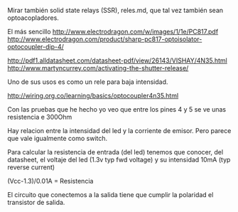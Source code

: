 Mirar también solid state relays (SSR), reles.md, que tal vez también sean optoacopladores.

El más sencillo
http://www.electrodragon.com/w/images/1/1e/PC817.pdf
http://www.electrodragon.com/product/sharp-pc817-optoisolator-optocoupler-dip-4/



http://pdf1.alldatasheet.com/datasheet-pdf/view/26143/VISHAY/4N35.html
http://www.martyncurrey.com/activating-the-shutter-release/

Uno de sus usos es como un rele para baja intensidad.



http://wiring.org.co/learning/basics/optocoupler4n35.html

Con las pruebas que he hecho yo veo que entre los pines 4 y 5 se ve unas resistencia e 300Ohm

Hay relacion entre la intensidad del led y la corriente de emisor.
Pero parece que vale igualmente como switch.


Para calcular la resistencia de entrada (del led) tenemos que conocer, del datasheet, el voltaje del led (1.3v typ fwd voltage) y su intensidad 10mA (typ reverse current)

(Vcc-1.3)/0.01A = Resistencia


El circuito que conectemos a la salida tiene que cumplir la polaridad el transistor de salida.

